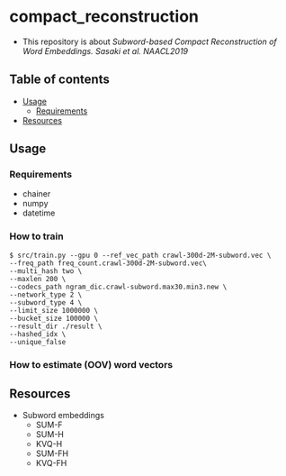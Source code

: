 # compact_reconstruction
- This repository is about *Subword-based Compact Reconstruction of Word Embeddings. Sasaki et al. NAACL2019*

## Table of contents
  - [Usage](#usage)
    - [Requirements](#requirements)
  - [Resources](#resources)


## Usage

### Requirements
- chainer
- numpy
- datetime

### How to train
```
$ src/train.py --gpu 0 --ref_vec_path crawl-300d-2M-subword.vec \
--freq_path freq_count.crawl-300d-2M-subword.vec\
--multi_hash two \
--maxlen 200 \
--codecs_path ngram_dic.crawl-subword.max30.min3.new \
--network_type 2 \
--subword_type 4 \
--limit_size 1000000 \
--bucket_size 100000 \
--result_dir ./result \
--hashed_idx \
--unique_false
```

### How to estimate (OOV) word vectors

## Resources
- Subword embeddings
  - SUM-F
  - SUM-H
  - KVQ-H
  - SUM-FH
  - KVQ-FH
  

